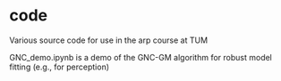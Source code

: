 code
====

Various source code for use in the arp course at TUM

GNC_demo.ipynb is a demo of the GNC-GM algorithm for robust model fitting (e.g., for perception)
